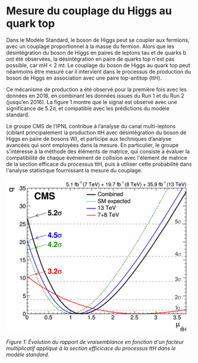 # Mesure du couplage du Higgs au quark top

Dans le Modèle Standard, le boson de Higgs peut se coupler aux fermions, avec un couplage proportionnel à la masse du fermion. Alors que les désintégration du boson de Higgs en paires de leptons tau et de quarks b ont été observées, la désintégration en paire de quarks top n'est pas possible, car mH < 2 mt.
Le couplage du boson de Higgs au quark top peut néanmoins être mesuré car il intervient dans le processus de production du boson de Higgs en association avec une paire top-antitop (ttH).

Ce mécanisme de production a été observé pour la première fois avec les données en 2018, en combinant les données issues du Run 1 et du Run 2 (jusqu’en 2016). La figure 1 montre que le signal est observé avec une significance de 5.2σ, et compatible avec les prédictions du modèle standard. 

Le groupe CMS de l’IPNL contribue à l’analyse du canal multi-leptons (ciblant principalement la production ttH avec désintégration du boson de Higgs en paire de bosons W), et participe aux techniques d’analyse avancées qui sont employées dans la mesure. En particulier, le groupe s'intéresse à la méthode des éléments de matrice, qui consiste à évaluer la compatibilité de chaque événement de collision avec l'élément de matrice de la section efficace du processus ttH, puis à utiliser cette probabilité dans l'analyse statistique fournissant la mesure du couplage. 

![](Figures/higgs/tth.png)

*Figure 1: Évolution du rapport de vraisemblance en fonction d'un facteur multiplicatif appliqué à la section efficicace du processus ttH dans le modèle standard.*

